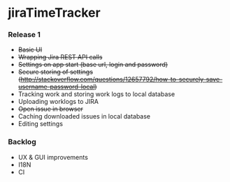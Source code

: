 # jiraTimeTracker

### Release 1

* ~~Basic UI~~
* ~~Wrapping Jira REST API calls~~
* ~~Settings on app start (base url, login and password)~~
* ~~Secure storing of settings (http://stackoverflow.com/questions/12657792/how-to-securely-save-username-password-local)~~
* Tracking work and storing work logs to local database
* Uploading worklogs to JIRA
*  ~~Open issue in browser~~
* Caching downloaded issues in local database
* Editing settings

### Backlog

* UX & GUI improvements
* I18N
* CI
